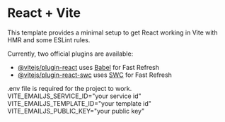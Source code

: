 # React + Vite

This template provides a minimal setup to get React working in Vite with HMR and some ESLint rules.

Currently, two official plugins are available:

- [@vitejs/plugin-react](https://github.com/vitejs/vite-plugin-react/blob/main/packages/plugin-react/README.md) uses [Babel](https://babeljs.io/) for Fast Refresh
- [@vitejs/plugin-react-swc](https://github.com/vitejs/vite-plugin-react-swc) uses [SWC](https://swc.rs/) for Fast Refresh


.env file is required for the project to work.
VITE_EMAILJS_SERVICE_ID="your service id"
VITE_EMAILJS_TEMPLATE_ID="your template id"
VITE_EMAILJS_PUBLIC_KEY="your public key"
